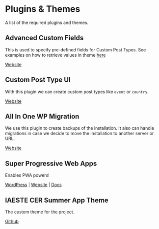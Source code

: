 # Plugins & Themes
A list of the required plugins and themes.

## Advanced Custom Fields
This is used to specify pre-defined fields for Custom Post Types.
See examples on how to retrieve values in theme [here](https://www.advancedcustomfields.com/resources/the_field/#example)

[Website](https://www.advancedcustomfields.com/)

## Custom Post Type UI
With this plugin we can create custom post types like `event` or `country`.

[Website](https://pluginize.com/plugins/custom-post-type-ui/)

## All In One WP Migration
We use this plugin to create backups of the installation. It also can handle migrations in case we decide to move the installation to another server or URL.

[Website](https://wordpress.org/plugins/all-in-one-wp-migration/)

## Super Progressive Web Apps
Enables PWA powers!

[WordPress](https://wordpress.org/plugins/super-progressive-web-apps/) | [Website](https://superpwa.com/) | [Docs](https://superpwa.com/docs/)

## IAESTE CER Summer App Theme
The custom theme for the project.

[Github](https://github.com/pzoechner/iaeste-cer-summer-app-theme)

